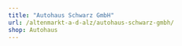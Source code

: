 ```yaml
---
title: "Autohaus Schwarz GmbH"
url: /altenmarkt-a-d-alz/autohaus-schwarz-gmbh/
shop: Autohaus
---
```

